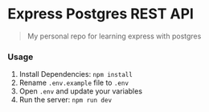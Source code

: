 # Express Postgres REST API
> My personal repo for learning express with postgres

### Usage
1. Install Dependencies: `npm install`
2. Rename `.env.example` file to `.env`
3. Open `.env` and update your variables
4. Run the server: `npm run dev`